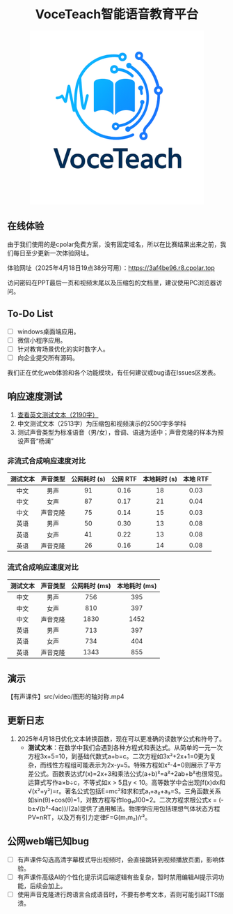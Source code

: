 <div align="center">
    <h1>
    VoceTeach智能语音教育平台
    </h1>
    <p>
    <img src="src/logo/VoceTeach_light" alt="VoceTeach Logo" style="width: 400px; height: 400px;">
    </p>
</div>

## 在线体验

由于我们使用的是cpolar免费方案，没有固定域名，所以在比赛结果出来之前，我们每日至少更新一次体验网址。

体验网址（2025年4月18日19点38分可用）：https://3af4be96.r8.cpolar.top

访问密码在PPT最后一页和视频末尾以及压缩包的文档里，建议使用PC浏览器访问。

## To-Do List

- [ ] windows桌面端应用。
- [ ] 微信小程序应用。
- [ ] 针对教育场景优化的实时数字人。
- [ ] 向企业提交所有源码。

我们正在优化web体验和各个功能模块，有任何建议或bug请在Issues区发表。

## 响应速度测试

1. [查看英文测试文本（2190字）](english_test.txt)
2. 中文测试文本（2513字）为压缩包和视频演示的2500字多学科
3. 测试声音类型为标准语音（男/女），音调、语速为适中；声音克隆的样本为预设声音“杨澜”

### 非流式合成响应速度对比

| 测试文本   | 声音类型           | 公网耗时 (s) | 公网 RTF | 本地耗时 (s) | 本地 RTF |
|:-------------------:|:-----------------:|:------------:|:---------:|:------------:|:---------:|
| 中文      | 男声              | 91          | 0.16     | 18          | 0.03     |
| 中文      | 女声              | 87          | 0.17     | 21          | 0.04     |
| 中文      | 声音克隆   | 75          | 0.14     | 15          | 0.03     |
| 英语      | 男声              | 50          | 0.30     | 13          | 0.08     |
| 英语      | 女声              | 41          | 0.22     | 13          | 0.08     |
| 英语      | 声音克隆   | 26          | 0.16     | 14          | 0.08     |

### 流式合成响应速度对比

| 测试文本   | 声音类型           | 公网耗时 (ms) | 本地耗时 (ms) |
|:-------------------:|:-----------------:|:-------------:|:-------------:|
| 中文      | 男声              | 756          | 395          |
| 中文      | 女声              | 810          | 397          |
| 中文      | 声音克隆   | 1830         | 1452         |
| 英语      | 男声              | 713          | 397          |
| 英语      | 女声              | 734          | 404          |
| 英语      | 声音克隆   | 1343         | 855          |

## 演示
【有声课件】src/video/图形的轴对称.mp4

## 更新日志
1. 2025年4月18日优化文本转换函数，现在可以更准确的读数学公式和符号了。
    - **测试文本**：在数学中我们会遇到各种方程式和表达式。从简单的一元一次方程3x+5=10，到基础代数式a+b=c。二次方程如3x²+2x+1=0更为复杂，而线性方程组可能表示为2x-y=5。特殊方程如x²-4=0则展示了平方差公式。函数表达式f(x)=2x+3和乘法公式(a+b)²=a²+2ab+b²也很常见。运算式写作a×b÷c，不等式如x > 5且y < 10。高等数学中会出现∫f(x)dx和√(x²+y²)=r。著名公式包括E=mc²和求和式a₁+a₂+a₃=S。三角函数关系如sin(θ)+cos(θ)=1，对数方程写作log₁₀100=2。二次方程求根公式x = (-b±√(b²-4ac))/(2a)提供了通用解法。物理学应用包括理想气体状态方程PV=nRT，以及万有引力定律F=G(m₁m₂)/r²。

## 公网web端已知bug
- [ ] 有声课件勾选高清字幕模式导出视频时，会直接跳转到视频播放页面，影响体验。
- [ ] 有声课件高级AI的个性化提示词后端逻辑有些复杂，暂时禁用编辑AI提示词功能，后续会加上。
- [ ] 使用声音克隆进行跨语言合成语音时，不要有参考文本，否则可能引起TTS崩溃。
